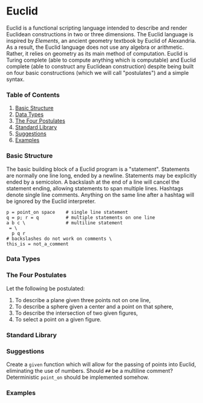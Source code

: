 # Euclid

Euclid is a functional scripting language intended to describe and render Euclidean constructions in two or three dimensions. The Euclid language is inspired by _Elements_, an ancient geometry textbook by Euclid of Alexandria. As a result, the Euclid language does not use any algebra or arithmetic. Rather, it relies on geometry as its main method of computation. Euclid is Turing complete (able to compute anything which is computable) and Euclid complete (able to construct any Euclidean construction) despite being built on four basic constructions (which we will call "postulates") and a simple syntax.

### Table of Contents
1. [Basic Structure](#basic-structure)
1. [Data Types](#data-types)
1. [The Four Postulates](#the-four-postulates)
1. [Standard Library](#standard-library)
1. [Suggestions](#suggestions)
1. [Examples](#examples)

### Basic Structure

The basic building block of a Euclid program is a "statement". Statements are normally one line long, ended by a newline. Statements may be explicitly ended by a semicolon. A backslash at the end of a line will cancel the statement ending, allowing statements to span multiple lines. Hashtags denote single line comments. Anything on the same line after a hashtag will be ignored by the Euclid interpreter.

```
p = point_on space    # single line statement
q = p; r = q          # multiple statements on one line
a b c \               # multiline statement
 = \
  p q r 
# backslashes do not work on comments \
this_is = not_a_comment
```


### Data Types



### The Four Postulates

Let the following be postulated:
1. To describe a plane given three points not on one line,
1. To describe a sphere given a center and a point on that sphere,
1. To describe the intersection of two given figures,
1. To select a point on a given figure.

### Standard Library


### Suggestions
Create a `given` function which will allow for the passing of points into Euclid, eliminating the use of numbers.
Should `##` be a multiline comment?
Deterministic `point_on` should be implemented somehow.

### Examples



